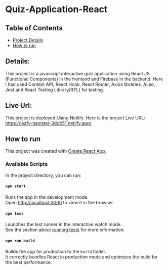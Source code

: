 # Quiz-Application-React

<!-- TABLE OF CONTENTS -->

## Table of Contents
- [Project Details](#project-overview)
- [How to run](#how-to-run)

<!-- Project Details -->


## Details:
This project is a javascript interactive quiz application using React JS (Functional Components) in the frontend and Firebase in the backend.
Here I had used Context API, React Hook, React Router, Axios libraries. ALso, Jest and React Testing Library(RTL) for testing.

## Live Url:

This project is deployed Using Netlify. Here is the project Live URL:
https://leafy-hamster-3ddb51.netlify.app/

<!-- HOW TO RUN -->

## How to run

This project was created with [Create React App](https://github.com/facebook/create-react-app).

### Available Scripts

In the project directory, you can run:

#### `npm start`

Runs the app in the development mode.\
Open [http://localhost:3000](http://localhost:3000) to view it in the browser.


#### `npm test`

Launches the test runner in the interactive watch mode.\
See the section about [running tests](https://facebook.github.io/create-react-app/docs/running-tests) for more information.

#### `npm run build`

Builds the app for production to the `build` folder.\
It correctly bundles React in production mode and optimizes the build for the best performance.